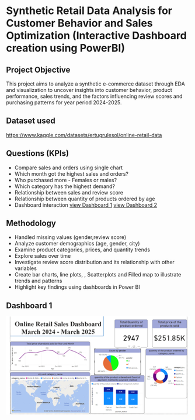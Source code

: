 # Synthetic Retail Data Analysis for Customer Behavior and Sales Optimization (Interactive Dashboard creation using PowerBI)
## Project Objective
This project aims to analyze a synthetic e-commerce dataset through EDA and visualization to uncover insights into customer behavior, product performance, sales trends, and the factors influencing review scores and purchasing patterns for year period 2024-2025.

## Dataset used
https://www.kaggle.com/datasets/ertugrulesol/online-retail-data

## Questions (KPIs)
- Compare sales and orders using single chart
- Which month got the highest sales and orders?
- Who purchased more - Females or males?
- Which category has the highest demand?
- Relationship between sales and review score
- Relationship between quantity of products ordered by age
- Dashboard interaction <a href="https://github.com/YashodyaDKW/Data-Analysis--Dashboard/blob/main/Sales-dashboard1.png">view Dashboard 1</a>
                        <a href="https://github.com/YashodyaDKW/Data-Analysis--Dashboard/blob/main/Sales-dashboard2.png">view Dashboard 2</a>

## Methodology
- Handled missing values (gender,review score)
- Analyze customer demographics (age, gender, city)
- Examine product categories, prices, and quantity trends
- Explore sales over time
- Investigate review score distribution and its relationship with other variables
- Create bar charts, line plots, , Scatterplots and Filled map to illustrate trends and patterns
- Highlight key findings using dashboards in Power BI

## Dashboard 1
![Sales-dashboard1.png](https://github.com/YashodyaDKW/Data-Analysis--Dashboard/blob/main/Sales-dashboard1.png)

                       


